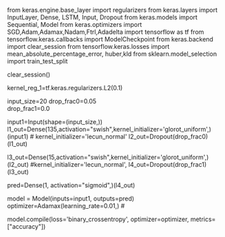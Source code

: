 from keras.engine.base_layer import regularizers
from keras.layers import InputLayer, Dense, LSTM, Input, Dropout
from keras.models import Sequential, Model
from keras.optimizers import SGD,Adam,Adamax,Nadam,Ftrl,Adadelta
import tensorflow as tf
from tensorflow.keras.callbacks import ModelCheckpoint
from keras.backend import clear_session
from tensorflow.keras.losses import mean_absolute_percentage_error, huber,kld
from sklearn.model_selection import train_test_split

clear_session()

kernel_reg_1=tf.keras.regularizers.L2(0.1)

input_size=20
drop_frac0=0.05  
drop_frac1=0.0  

input1=Input(shape=(input_size,))
l1_out=Dense(135,activation="swish",kernel_initializer='glorot_uniform',)(input1) # kernel_initializer='lecun_normal'
l2_out=Dropout(drop_frac0)(l1_out)


l3_out=Dense(15,activation="swish",kernel_initializer='glorot_uniform',)(l2_out) #kernel_initializer='lecun_normal',
l4_out=Dropout(drop_frac1)(l3_out)

pred=Dense(1, activation="sigmoid",)(l4_out)

model = Model(inputs=input1, outputs=pred)
optimizer=Adamax(learning_rate=0.01,) #

model.compile(loss='binary_crossentropy',
    optimizer=optimizer,
    metrics=["accuracy"])
